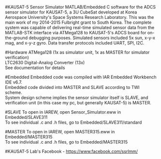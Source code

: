 #KAUSAT-5 Sensor Simulator
MATLAB/Embedded C software for the ADCS sensor simulator for KAUSAT-5, a 3U CubeSat developed at Korea Aerospace University's Space Systems Research Laboratory. This was the main work of my 2014-2015 Fulbright grant to South Korea. The complete system was capable of delivering real-time simulated sensor data from the MATLAB-STK interface via ATMega128 to KAUSAT-5's ADCS board for on-the-ground debugging purposes.  Simulated sensors included 5x sun, x-y-x mag, and x-y-z gyro. Data transfer protocols included UART, SPI, I2C.

#Hardware
ATMega128 (1x as simulator unit, 1x as MASTER for simulator verification)  
LTC2630 Digital-Analog Converter (13x)  
See documentation for details

#Embedded
Embedded code was compiled with IAR Embedded Workbench IDE v6.7.  
Embedded code divided into MASTER and SLAVE according to TWI scheme.  
System design scheme implies the sensor simulator itself is SLAVE, and verification unit (in this case my pc, but generally KAUSAT-5) is MASTER.

#SLAVE
To open in IAREW, open Sensor_Simulator.eww in Embedded/SLAVE311  
To see individual .c and .h files, go to Embedded/SLAVE311/standard

#MASTER
To open in IAREW, open MASTER315.eww in Embedded/MASTER315  
To see individual .c and .h files, go to Embedded/MASTER315

#KAUSAT-5
Lab's Facebook - https://www.facebook.com/ssrlmm/
